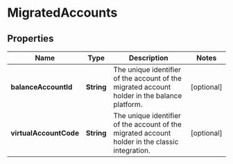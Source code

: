 

# MigratedAccounts


## Properties

| Name | Type | Description | Notes |
|------------ | ------------- | ------------- | -------------|
|**balanceAccountId** | **String** | The unique identifier of the account of the migrated account holder in the balance platform. |  [optional] |
|**virtualAccountCode** | **String** | The unique identifier of the account of the migrated account holder in the classic integration. |  [optional] |



